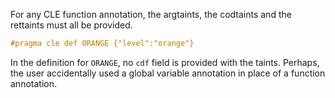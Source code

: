 For any CLE function annotation, the argtaints, the codtaints and the rettaints must all be provided.

```c
#pragma cle def ORANGE {"level":"orange"}
```

In the definition for `ORANGE`, no `cdf` field is provided with the taints. Perhaps, the user accidentally
used a global variable annotation in place of a function annotation. 